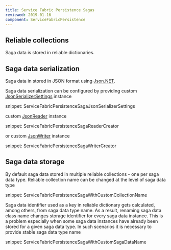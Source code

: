 ```yaml
---
title: Service Fabric Persistence Sagas
reviewed: 2019-01-16
component: ServiceFabricPersistence
---
```



## Reliable collections

Saga data is stored in reliable dictionaries.


## Saga data serialization

Saga data in stored in JSON format using [Json.NET](http://www.newtonsoft.com/json). 

Saga data serialization can be configured by providing custom [JsonSerializerSettings](http://www.newtonsoft.com/json/help/html/T_Newtonsoft_Json_JsonSerializerSettings.htm) instance

snippet: ServiceFabricPersistenceSagaJsonSerializerSettings

custom [JsonReader](http://www.newtonsoft.com/json/help/html/T_Newtonsoft_Json_JsonReader.htm) instance

snippet: ServiceFabricPersistenceSagaReaderCreator

or custom [JsonWriter](http://www.newtonsoft.com/json/help/html/T_Newtonsoft_Json_JsonWriter.htm) instance

snippet: ServiceFabricPersistenceSagaWriterCreator


## Saga data storage 

By default saga data stored in multiple reliable collections - one per saga data type. Reliable collection name can be changed at the level of saga data type

snippet: ServiceFabricPersistenceSagaWithCustomCollectionName

Saga data identifier used as a key in reliable dictionary gets calculated, among others, from saga data type name. As a result, renaming saga data class name changes storage identifier for every saga data instance. This is a problem especially when some saga data instances have already been stored for a given saga data type. In such scenarios it is necessary to provide stable saga data type name

snippet: ServiceFabricPersistenceSagaWithCustomSagaDataName
